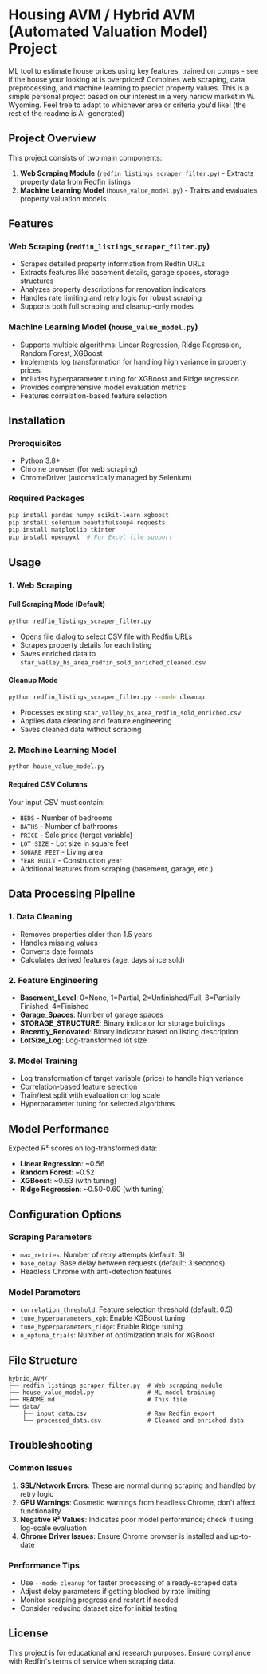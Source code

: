 # Housing AVM / Hybrid AVM (Automated Valuation Model) Project
ML tool to estimate house prices using key features, trained on comps - see if the house your looking at is overpriced! 
Combines web scraping, data preprocessing, and machine learning to predict property values.
This is a simple personal project based on our interest in a very narrow market in W. Wyoming. Feel free to adapt to whichever area or criteria you'd like!
(the rest of the readme is AI-generated)
## Project Overview

This project consists of two main components:
1. **Web Scraping Module** (`redfin_listings_scraper_filter.py`) - Extracts property data from Redfin listings
2. **Machine Learning Model** (`house_value_model.py`) - Trains and evaluates property valuation models

## Features

### Web Scraping (`redfin_listings_scraper_filter.py`)
- Scrapes detailed property information from Redfin URLs
- Extracts features like basement details, garage spaces, storage structures
- Analyzes property descriptions for renovation indicators
- Handles rate limiting and retry logic for robust scraping
- Supports both full scraping and cleanup-only modes

### Machine Learning Model (`house_value_model.py`)
- Supports multiple algorithms: Linear Regression, Ridge Regression, Random Forest, XGBoost
- Implements log transformation for handling high variance in property prices
- Includes hyperparameter tuning for XGBoost and Ridge regression
- Provides comprehensive model evaluation metrics
- Features correlation-based feature selection

## Installation

### Prerequisites
- Python 3.8+
- Chrome browser (for web scraping)
- ChromeDriver (automatically managed by Selenium)

### Required Packages
```bash
pip install pandas numpy scikit-learn xgboost
pip install selenium beautifulsoup4 requests
pip install matplotlib tkinter
pip install openpyxl  # For Excel file support
```

## Usage

### 1. Web Scraping

#### Full Scraping Mode (Default)
```bash
python redfin_listings_scraper_filter.py
```
- Opens file dialog to select CSV file with Redfin URLs
- Scrapes property details for each listing
- Saves enriched data to `star_valley_hs_area_redfin_sold_enriched_cleaned.csv`

#### Cleanup Mode
```bash
python redfin_listings_scraper_filter.py --mode cleanup
```
- Processes existing `star_valley_hs_area_redfin_sold_enriched.csv`
- Applies data cleaning and feature engineering
- Saves cleaned data without scraping

### 2. Machine Learning Model

```bash
python house_value_model.py
```

#### Required CSV Columns
Your input CSV must contain:
- `BEDS` - Number of bedrooms
- `BATHS` - Number of bathrooms  
- `PRICE` - Sale price (target variable)
- `LOT SIZE` - Lot size in square feet
- `SQUARE FEET` - Living area
- `YEAR BUILT` - Construction year
- Additional features from scraping (basement, garage, etc.)

## Data Processing Pipeline

### 1. Data Cleaning
- Removes properties older than 1.5 years
- Handles missing values
- Converts date formats
- Calculates derived features (age, days since sold)

### 2. Feature Engineering
- **Basement_Level**: 0=None, 1=Partial, 2=Unfinished/Full, 3=Partially Finished, 4=Finished
- **Garage_Spaces**: Number of garage spaces
- **STORAGE_STRUCTURE**: Binary indicator for storage buildings
- **Recently_Renovated**: Binary indicator based on listing description
- **LotSize_Log**: Log-transformed lot size

### 3. Model Training
- Log transformation of target variable (price) to handle high variance
- Correlation-based feature selection
- Train/test split with evaluation on log scale
- Hyperparameter tuning for selected algorithms

## Model Performance

Expected R² scores on log-transformed data:
- **Linear Regression**: ~0.56
- **Random Forest**: ~0.52  
- **XGBoost**: ~0.63 (with tuning)
- **Ridge Regression**: ~0.50-0.60 (with tuning)

## Configuration Options

### Scraping Parameters
- `max_retries`: Number of retry attempts (default: 3)
- `base_delay`: Base delay between requests (default: 3 seconds)
- Headless Chrome with anti-detection features

### Model Parameters
- `correlation_threshold`: Feature selection threshold (default: 0.5)
- `tune_hyperparameters_xgb`: Enable XGBoost tuning
- `tune_hyperparameters_ridge`: Enable Ridge tuning
- `n_optuna_trials`: Number of optimization trials for XGBoost

## File Structure

```
hybrid_AVM/
├── redfin_listings_scraper_filter.py  # Web scraping module
├── house_value_model.py               # ML model training
├── README.md                          # This file
└── data/
    ├── input_data.csv                 # Raw Redfin export
    └── processed_data.csv             # Cleaned and enriched data
```

## Troubleshooting

### Common Issues

1. **SSL/Network Errors**: These are normal during scraping and handled by retry logic
2. **GPU Warnings**: Cosmetic warnings from headless Chrome, don't affect functionality
3. **Negative R² Values**: Indicates poor model performance; check if using log-scale evaluation
4. **Chrome Driver Issues**: Ensure Chrome browser is installed and up-to-date

### Performance Tips

- Use `--mode cleanup` for faster processing of already-scraped data
- Adjust delay parameters if getting blocked by rate limiting
- Monitor scraping progress and restart if needed
- Consider reducing dataset size for initial testing

## License

This project is for educational and research purposes. Ensure compliance with Redfin's terms of service when scraping data.
